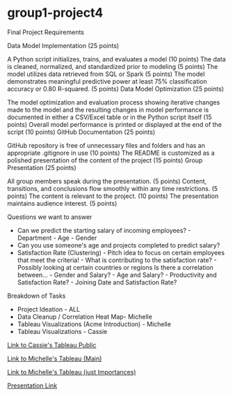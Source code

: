 # group1-project4
Final Project 
Requirements

Data Model Implementation (25 points)

A Python script initializes, trains, and evaluates a model (10 points)
The data is cleaned, normalized, and standardized prior to modeling (5 points)
The model utilizes data retrieved from SQL or Spark (5 points)
The model demonstrates meaningful predictive power at least 75% classification accuracy or 0.80 R-squared. (5 points)
Data Model Optimization (25 points)

The model optimization and evaluation process showing iterative changes made to the model and the resulting changes in model performance is documented in either a CSV/Excel table or in the Python script itself (15 points)
Overall model performance is printed or displayed at the end of the script (10 points)
GitHub Documentation (25 points)

GitHub repository is free of unnecessary files and folders and has an appropriate .gitignore in use (10 points)
The README is customized as a polished presentation of the content of the project (15 points)
Group Presentation (25 points)

All group members speak during the presentation. (5 points)
Content, transitions, and conclusions flow smoothly within any time restrictions. (5 points)
The content is relevant to the project. (10 points)
The presentation maintains audience interest. (5 points)

Questions we want to answer

- Can we predict the starting salary of incoming employees?
        - Department
        - Age
        - Gender
- Can you use someone's age and projects completed to predict salary?
- Satisfaction Rate (Clustering)
         - Pitch idea to focus on certain employees that meet the criteria!
         - What is contributing to the satisfaction rate?
         - Possibly looking at certain countries or regions
Is there a correlation between…
         - Gender and Salary?
         - Age and Salary?
         - Productivity and Satisfaction Rate?
         - Joining Date and Satisfaction Rate?


Breakdown of Tasks

- Project Ideation - ALL
- Data Cleanup / Correlation Heat Map- Michelle 
- Tableau Visualizations (Acme Introduction) - Michelle
- Tableau Visualizations - Cassie 


[Link to Cassie's Tableau Public](https://public.tableau.com/app/profile/cassie.mayer/viz/Project4wDash/Dashboard1?publish=yes)

[Link to Michelle's Tableau (Main)](https://public.tableau.com/views/Project4_16929254745340/AcmeInc_Introduction?:language=en-GB&:display_count=n&:origin=viz_share_link)

[Link to Michelle's Tableau (just Importances)](https://public.tableau.com/views/Project4importances/Sheet1?:language=en-GB&:display_count=n&:origin=viz_share_link)

[Presentation Link](https://docs.google.com/presentation/d/11cyWEHL2Gmxp4KT09B0hbcJM3gVSUFbc6CVdxJ2u6r8/edit?usp=sharing)


